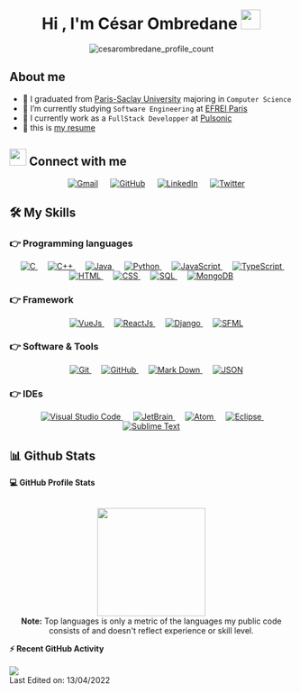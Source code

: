 <h1 align="center">Hi , I'm César Ombredane <img src="https://media.giphy.com/media/hvRJCLFzcasrR4ia7z/giphy.gif" width="35"></h1>

<p align="center">
	<img src="https://komarev.com/ghpvc/?username=cesarombredane" alt="cesarombredane_profile_count" />
</p>

## About me
- :school: I graduated from <a href="https://www.universite-paris-saclay.fr/" target="_blank">Paris-Saclay University</a> majoring in `Computer Science`
- :school: I’m currently studying `Software Engineering` at <a href="https://www.efrei.fr/" target="_blank">EFREI Paris</a>
- :office: I currently work as a `FullStack Developper` at <a href="https://www.pulsonic.com/fr/accueil/" target="_blank">Pulsonic</a>
- :page_facing_up: this is <a href="https://drive.google.com/file/d/161xmXyprO43OORGwssL3j-9uUYPNPZW8/view?usp=sharing" target="_blank">my resume</a>

## <img src="https://media.giphy.com/media/iY8CRBdQXODJSCERIr/giphy.gif" width="30px"> Connect with me
<p align="center">
  &emsp; 
	<a href="mailto:combredane@gmail.com"><img img src="https://img.shields.io/badge/gmail-%23EA4335.svg?style=flat&logo=gmail&logoColor=white" alt="Gmail"/></a>
	&emsp; 
  <a href="https://github.com/cesarombredane"><img src="https://img.shields.io/badge/github-%23181717.svg?style=flat&logo=github&logoColor=white" alt="GitHub"/></a>
	&emsp; 
  <a href="https://www.linkedin.com/in/c%C3%A9sar-ombredane-b73bbb1b0/"><img src="https://img.shields.io/badge/linkedin-%230A66C2.svg?style=flat&logo=linkedin&logoColor=white" alt="LinkedIn"/></a>
  &emsp; 
  <a href="https://twitter.com/16ar_o"><img src="https://img.shields.io/badge/twitter-%aa?style=flat&logo=twitter&logoColor=white&color=1DA1F2" alt="Twitter"/></a>
</p>

## 🛠️ My Skills

### 👉 Programming languages

<p align="center"> 
  &emsp; 
  <a href="https://www.cprogramming.com/" target="_blank"> 
    <img alt="C" src="https://img.shields.io/badge/C-%232370ED.svg?style=flat&logo=c&logoColor=white">
  </a> 
  &emsp;
  <a href="https://www.w3schools.com/cpp/" target="_blank"> 
    <img alt="C++" src="https://img.shields.io/badge/C++-%2300599C.svg?style=flat&logo=c%2B%2B&logoColor=white">
  </a> 
  &emsp;
  <a href="https://www.java.com" target="_blank"> 
    <img alt="Java" src="https://img.shields.io/badge/Java-%23007396.svg?style=flat&logo=java&logoColor=white">
  </a>
  &emsp;
   <a href="https://www.python.org" target="_blank">
    <img alt="Python" src="https://img.shields.io/badge/Python-%2314354C.svg?style=flat&logo=python&logoColor=white">
  </a>
  &emsp;
  <a href="https://developer.mozilla.org/en-US/docs/Web/JavaScript" target="_blank"> 
    <img alt="JavaScript" src="https://img.shields.io/badge/JavaScript-%23F7DF1E.svg?style=flat&logo=javascript&logoColor=black">
  </a>
  &emsp;
  <a href="https://www.typescriptlang.org/" target="_blank"> 
    <img alt="TypeScript" src="https://img.shields.io/badge/TypeScript-%23F7DF1E.svg?style=flat&logo=typescript&logoColor=black&color=blue">
  </a>
  &emsp; 
  <a href="https://www.w3.org/html/" target="_blank"> 
   <img alt="HTML" src="https://img.shields.io/badge/HTML5-%23E34F26.svg?style=flat&logo=html5&logoColor=white">
  </a>   
  &emsp;
  <a href="https://www.w3schools.com/css/" target="_blank">
    <img alt="CSS" src="https://img.shields.io/badge/CSS-%231572B6.svg?style=flat&logo=css3&logoColor=white">
  </a>
  &emsp;
  <a href="https://sql.sh/" target="_blank">
    <img alt="SQL" src="https://img.shields.io/badge/SQL-%231572B6.svg?style=flat&logo=sql&logoColor=black&color=white">
  </a>
  &emsp;
  <a href="https://www.mongodb.com" target="_blank">
    <img alt="MongoDB" src="https://img.shields.io/badge/MongoDB-%231572B6.svg?style=flat&logo=mongodb&logoColor=589636&color=white">
  </a>
</p>

### 👉 Framework
<p align="center">
  &emsp;
  <a href="https://vuejs.org/" target="_blank">
    <img alt="VueJs" src="https://img.shields.io/badge/VueJs-%23181717.svg?style=flat&logo=vue.js&logoColor=#4FC08D">
  </a>
  &emsp;
  <a href="https://fr.reactjs.org/" target="_blank">
    <img alt="ReactJs" src="https://img.shields.io/badge/ReactJs-%23181717.svg?style=flat&logo=react&logoColor=61DAFB">
  </a>
  &emsp;
  <a href="https://www.djangoproject.com/" target="_blank">
    <img alt="Django" src="https://img.shields.io/badge/Django-%231572B6.svg?style=flat&logo=django&logoColor=white&color=092E20">
  </a>
  &emsp;
  <a href="https://www.sfml-dev.org/index-fr.php" target="_blank">
    <img alt="SFML" src="https://img.shields.io/badge/SFML-%231572B6.svg?style=flat&logo=sfml&logoColor=8CC445&color=white">
  </a>
</p>

 ### 👉 Software & Tools
 
<p align="center">
  &emsp;
  <a href="https://git-scm.com/" target="_blank">
    <img alt="Git" src="https://img.shields.io/badge/Git-%23F05033.svg?style=flat&logo=git&logoColor=white">
  </a>
  &emsp;
  <a href="https://github.com/" target="_blank">
    <img alt="GitHub" src="https://img.shields.io/badge/github-%23181717.svg?style=flat&logo=github&logoColor=white">
  </a>
  &emsp;
  <a href="https://fr.wikipedia.org/wiki/Markdown" target="_blank">
    <img alt="Mark Down" src="https://img.shields.io/badge/Markdown-000000?style=flat&logo=markdown&logoColor=white">
  </a>
  &emsp;
  <a href="https://developer.mozilla.org/fr/docs/Learn/JavaScript/Objects/JSON" target="_blank">
    <img alt="JSON" img src="https://img.shields.io/badge/json-%23000000.svg?style=flat&logo=json&logoColor=white">
  </a>
</p>

 ### 👉 IDEs
 
<p align="center">
  &emsp;
  <a href="https://code.visualstudio.com/" target="_blank">
    <img alt="Visual Studio Code" src="https://img.shields.io/badge/Visual%20Studio%20Code-0078d7.svg?style=flat&logo=visual-studio-code&logoColor=white">
  </a>
  &emsp;
  <a href="https://www.jetbrains.com/" target="_blank">
    <img alt="JetBrain" src="https://img.shields.io/badge/jetbrains-%23000000.svg?style=flat&logo=jetbrains&logoColor=white" />
  </a>
  &emsp;
  <a href="https://atom.io/" target="_blank">
    <img alt="Atom" src="https://img.shields.io/badge/atom-%2366595C.svg?&style=flat&logo=atom&logoColor=white" />
  </a>
  &emsp;
  <a href="https://www.eclipse.org/ide/" target="_blank">
    <img alt="Eclipse" src="https://img.shields.io/badge/Eclipse%20IDE-%232C2255.svg?&style=flat&logo=eclipse%20ide&logoColor=white" />
  </a>
  &emsp;
  <a href="https://www.sublimetext.com/" target="_blank">
    <img alt="Sublime Text" src="https://img.shields.io/badge/Sublime Text-%232C2255.svg?&style=flat&logo=sublimetext&logoColor=orange&color=grey" />
  </a>
</p>


## 📊 Github Stats

  <summary><b>💻 GitHub Profile Stats</b></summary>
  <br/>
  <p align="center">
	  <img src="https://github-readme-stats.vercel.app/api/top-langs?username=cesarombredane&show_icons=true&layout=compact&theme=algolia" height="192px"/>
    <br/>
    <b>Note:</b> Top languages is only a metric of the languages my public code consists of and doesn't reflect experience or skill level.
  </p>

  <summary><b>⚡ Recent GitHub Activity</b></summary>
  <br/>
  <a href="https://github.com/cesarombredane"><img src="https://activity-graph.herokuapp.com/graph?username=cesarombredane&theme=react-dark" /></a>

<br/>
Last Edited on: 13/04/2022
